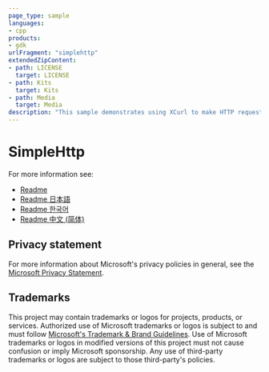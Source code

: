 ```yaml
---
page_type: sample
languages:
- cpp
products:
- gdk
urlFragment: "simplehttp"
extendedZipContent:
- path: LICENSE
  target: LICENSE
- path: Kits
  target: Kits
- path: Media
  target: Media
description: "This sample demonstrates using XCurl to make HTTP requests including adding the user token and signature to the headers for authenticated Xbox LIVE calls."
---
```


# SimpleHttp

For more information see: 
- [Readme](https://github.com/microsoft/Xbox-GDK-Samples/blob/main/Samples/Live/SimpleHttp/SimpleHttp/readme_en-us.md)
- [Readme 日本語](https://github.com/microsoft/Xbox-GDK-Samples/blob/main/Samples/Live/SimpleHttp/SimpleHttp/readme_ja-jp.md)
- [Readme 한국어](https://github.com/microsoft/Xbox-GDK-Samples/blob/main/Samples/Live/SimpleHttp/SimpleHttp/readme_ko-kr.md)
- [Readme 中文 (简体)](https://github.com/microsoft/Xbox-GDK-Samples/blob/main/Samples/Live/SimpleHttp/SimpleHttp/readme_zh-cn.md)

## Privacy statement

For more information about Microsoft's privacy policies in general, see the [Microsoft Privacy Statement](https://privacy.microsoft.com/privacystatement/).

## Trademarks

This project may contain trademarks or logos for projects, products, or services. Authorized use of Microsoft trademarks or logos is subject to and must follow [Microsoft's Trademark & Brand Guidelines](https://www.microsoft.com/en-us/legal/intellectualproperty/trademarks/usage/general). Use of Microsoft trademarks or logos in modified versions of this project must not cause confusion or imply Microsoft sponsorship. Any use of third-party trademarks or logos are subject to those third-party's policies.
